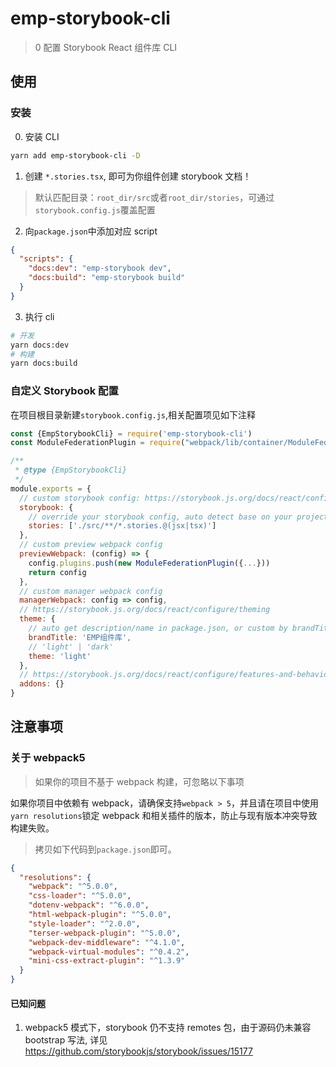 # emp-storybook-cli

> 0 配置 Storybook React 组件库 CLI

## 使用

### 安装

0. 安装 CLI

```sh
yarn add emp-storybook-cli -D
```

1. 创建 `*.stories.tsx`, 即可为你组件创建 storybook 文档！

> 默认匹配目录：`root_dir/src`或者`root_dir/stories`，可通过`storybook.config.js`覆盖配置

2. 向`package.json`中添加对应 script

```json
{
  "scripts": {
    "docs:dev": "emp-storybook dev",
    "docs:build": "emp-storybook build"
  }
}
```

3. 执行 cli

```sh
# 开发
yarn docs:dev
# 构建
yarn docs:build
```

### 自定义 Storybook 配置

在项目根目录新建`storybook.config.js`,相关配置项见如下注释

```js
const {EmpStorybookCli} = require('emp-storybook-cli')
const ModuleFederationPlugin = require("webpack/lib/container/ModuleFederationPlugin");

/**
 * @type {EmpStorybookCli}
 */
module.exports = {
  // custom storybook config: https://storybook.js.org/docs/react/configure/overview
  storybook: {
    // override your storybook config, auto detect base on your project rootpath
    stories: ['./src/**/*.stories.@(jsx|tsx)']
  },
  // custom preview webpack config
  previewWebpack: (config) => {
    config.plugins.push(new ModuleFederationPlugin({...}))
    return config
  },
  // custom manager webpack config
  managerWebpack: config => config,
  // https://storybook.js.org/docs/react/configure/theming
  theme: {
    // auto get description/name in package.json, or custom by brandTitle
    brandTitle: 'EMP组件库',
    // 'light' | 'dark'
    theme: 'light'
  },
  // https://storybook.js.org/docs/react/configure/features-and-behavior
  addons: {}
}

```

## 注意事项

### 关于 webpack5

> 如果你的项目不基于 webpack 构建，可忽略以下事项

如果你项目中依赖有 webpack，请确保支持`webpack > 5`，并且请在项目中使用`yarn resolutions`锁定 webpack 和相关插件的版本，防止与现有版本冲突导致构建失败。

> 拷贝如下代码到`package.json`即可。

```json
{
  "resolutions": {
    "webpack": "^5.0.0",
    "css-loader": "^5.0.0",
    "dotenv-webpack": "^6.0.0",
    "html-webpack-plugin": "^5.0.0",
    "style-loader": "^2.0.0",
    "terser-webpack-plugin": "^5.0.0",
    "webpack-dev-middleware": "^4.1.0",
    "webpack-virtual-modules": "^0.4.2",
    "mini-css-extract-plugin": "^1.3.9"
  }
}
```

#### 已知问题

1. webpack5 模式下，storybook 仍不支持 remotes 包，由于源码仍未兼容 bootstrap 写法, 详见
   https://github.com/storybookjs/storybook/issues/15177
